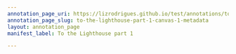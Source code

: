 ```yaml
---
annotation_page_uri: https://lizrodrigues.github.io/test/annotations/to-the-lighthouse-part-1-canvas-1-metadata.json
annotation_page_slug: to-the-lighthouse-part-1-canvas-1-metadata
layout: annotation_page
manifest_label: To the Lighthouse part 1

---
```

